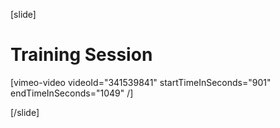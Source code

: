 [slide]
# Training Session

[vimeo-video videoId="341539841" startTimeInSeconds="901" endTimeInSeconds="1049" /]

[/slide]